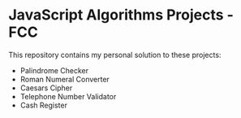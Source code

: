 # JavaScript Algorithms Projects - FCC

This repository contains my personal solution to these projects:

   + Palindrome Checker<br />
   + Roman Numeral Converter<br />
   + Caesars Cipher<br />
   + Telephone Number Validator<br />
   + Cash Register   
